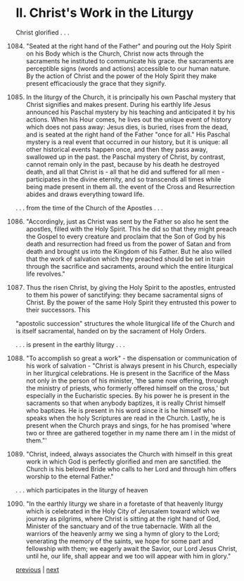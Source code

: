 # II. Christ's Work in the Liturgy

Christ glorified . . .

1084. "Seated at the right hand of the Father" and pouring out the Holy Spirit on his Body which is the Church, Christ now acts through the sacraments he instituted to communicate his grace. the sacraments are perceptible signs (words and actions) accessible to our human nature. By the action of Christ and the power of the Holy Spirit they make present efficaciously the grace that they signify.

1085. In the liturgy of the Church, it is principally his own Paschal mystery that Christ signifies and makes present. During his earthly life Jesus announced his Paschal mystery by his teaching and anticipated it by his actions. When his Hour comes, he lives out the unique event of history which does not pass away: Jesus dies, is buried, rises from the dead, and is seated at the right hand of the Father "once for all." His Paschal mystery is a real event that occurred in our history, but it is unique: all other historical events happen once, and then they pass away, swallowed up in the past. the Paschal mystery of Christ, by contrast, cannot remain only in the past, because by his death he destroyed death, and all that Christ is - all that he did and suffered for all men - participates in the divine eternity, and so transcends all times while being made present in them all. the event of the Cross and Resurrection abides and draws everything toward life.

. . . from the time of the Church of the Apostles . . .

1086. "Accordingly, just as Christ was sent by the Father so also he sent the apostles, filled with the Holy Spirit. This he did so that they might preach the Gospel to every creature and proclaim that the Son of God by his death and resurrection had freed us from the power of Satan and from death and brought us into the Kingdom of his Father. But he also willed that the work of salvation which they preached should be set in train through the sacrifice and sacraments, around which the entire liturgical life revolves."

1087. Thus the risen Christ, by giving the Holy Spirit to the apostles, entrusted to them his power of sanctifying: they became sacramental signs of Christ. By the power of the same Holy Spirit they entrusted this power to their successors. This

"apostolic succession" structures the whole liturgical life of the Church and is itself sacramental, handed on by the sacrament of Holy Orders.

. . . is present in the earthly liturgy . . .

1088. "To accomplish so great a work" - the dispensation or communication of his work of salvation - "Christ is always present in his Church, especially in her liturgical celebrations. He is present in the Sacrifice of the Mass not only in the person of his minister, 'the same now offering, through the ministry of priests, who formerly offered himself on the cross,' but especially in the Eucharistic species. By his power he is present in the sacraments so that when anybody baptizes, it is really Christ himself who baptizes. He is present in his word since it is he himself who speaks when the holy Scriptures are read in the Church. Lastly, he is present when the Church prays and sings, for he has promised 'where two or three are gathered together in my name there am I in the midst of them."'

1089. "Christ, indeed, always associates the Church with himself in this great work in which God is perfectly glorified and men are sanctified. the Church is his beloved Bride who calls to her Lord and through him offers worship to the eternal Father."

. . . which participates in the liturgy of heaven

1090. "In the earthly liturgy we share in a foretaste of that heavenly liturgy which is celebrated in the Holy City of Jerusalem toward which we journey as pilgrims, where Christ is sitting at the right hand of God, Minister of the sanctuary and of the true tabernacle. With all the warriors of the heavenly army we sing a hymn of glory to the Lord; venerating the memory of the saints, we hope for some part and fellowship with them; we eagerly await the Savior, our Lord Jesus Christ, until he, our life, shall appear and we too will appear with him in glory."

[previous](https://github.com/Tenari/non-fiction/blob/master/catechism/__P2V.md) | [next](https://github.com/Tenari/non-fiction/blob/master/catechism/__P2X.md)